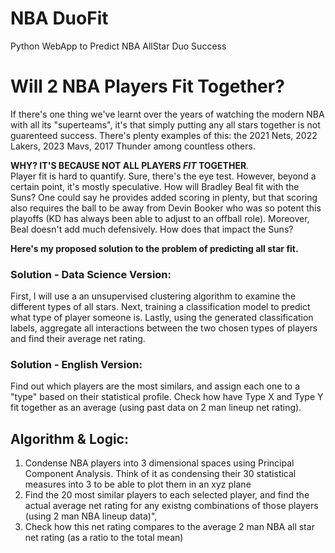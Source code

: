 # NBA DuoFit
Python WebApp to Predict NBA AllStar Duo Success

# Will 2 NBA Players Fit Together?
If there's one thing we've learnt over the years of watching the modern NBA with all its "superteams", it's that simply putting any all stars together is not guarenteed success. There's plenty examples of this: the 2021 Nets, 2022 Lakers, 2023 Mavs, 2017 Thunder among countless others. 

**WHY? IT'S BECAUSE NOT ALL PLAYERS _FIT_ TOGETHER**. \
Player fit is hard to quantify. Sure, there's the eye test. However, beyond a certain point, it's mostly speculative. How will Bradley Beal fit with the Suns? One could say he provides added scoring in plenty, but that scoring also requires the ball to be away from Devin Booker who was so potent this playoffs (KD has always been able to adjust to an offball role). Moreover, Beal doesn't add much defensively. How does that impact the Suns?

**Here's my proposed solution to the problem of predicting all star fit.**
### Solution  - Data Science Version:
First, I will use a an unsupervised clustering algorithm to examine the different types of all stars. Next, training a classification model to predict what type of player someone is. Lastly, using the generated classification labels, aggregate all interactions between the two chosen types of players and find their average net rating. 

### Solution - English Version: 
Find out which players are the most similars, and assign each one to a "type" based on their statistical profile. Check how have Type X and Type Y fit together as an average (using past data on 2 man lineup net rating). 

## Algorithm & Logic:
1. Condense NBA players into 3 dimensional spaces using Principal Component Analysis. Think of it as condensing their 30 statistical measures into 3 to be able to plot them in an xyz plane
2. Find the 20 most similar players to each selected player, and find the actual average net rating for any existng combinations of those players (using 2 man NBA lineup data)",
3. Check how this net rating compares to the average 2 man NBA all star net rating (as a ratio to the total mean)
